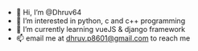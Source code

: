 - 👋 Hi, I’m @Dhruv64
- 👀 I’m interested in python, c and c++ programming
- 🌱 I’m currently learning vueJS & django framework
- 📫 email me at dhruv.p8601@gmail.com to reach me

<!---
Dhruv64/Dhruv64 is a ✨ special ✨ repository because its `README.md` (this file) appears on your GitHub profile.
You can click the Preview link to take a look at your changes.
--->
